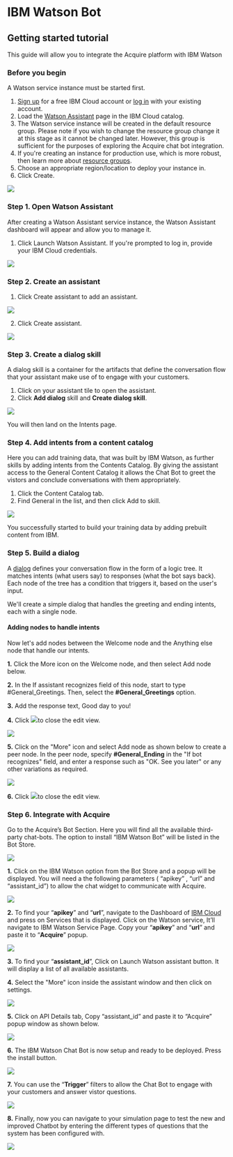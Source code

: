 # IBM Watson Bot

## **Getting started tutorial**

This guide will allow you to integrate the Acquire platform with IBM Watson

### **Before you begin**

A Watson service instance must be started first.

1. [Sign up](https://cloud.ibm.com/catalog/services/watson-assistant) for a free IBM Cloud account or [log in](https://cloud.ibm.com/catalog/services/watson-assistant) with your existing account.
2. Load the [Watson Assistant](https://cloud.ibm.com/catalog/services/watson-assistant) page in the IBM Cloud catalog.
3. The Watson service instance will be created in the default resource group. Please note if you wish to change the resource group change it at this stage as it cannot be changed later. However, this group is sufficient for the purposes of exploring the Acquire chat bot integration.
4. If you're creating an instance for production use, which is more robust, then learn more about [resource groups](https://cloud.ibm.com/docs/resources/bestpractice_rgs#bp_resourcegroups).
5. Choose an appropriate region/location to deploy your instance in.
5. Click Create.

![](https://lh3.googleusercontent.com/Aua6808g3upgWlAw2BULxzvMLrD2SBRh4-gvQjym2cLe4nuIx3ljhnSIDFjmpTd1wW30Svw7dCd1ebBbQn0Iz0fRzc6f9otXn3HUccm6sLDhPIQkCqqb19VSCd6XTpzQ-IaW8MCd5Uwmov_0SWBTpbZnPEsMz0apO93bjqAQ-bCwDaPb-2RkmG7T1bdhI5OsGAUmKqbf0-jiZ7kgOEp4iBcQ78juzn-8CHeOxo6uGqnVlPbUqF8jMETLIEin2e4_sCzg45xcTHIDrCYzCJWRHuIWAY11dwKKrPjJajtrT0qGjv31w5lpmXgmtW_McWBBuCJodnuH7uT6euAoKNBTlkYb4f6j-8hdWfTNGT8XUvkjcMh7v4ou4Use52EdqbrBMRHKfthlgqw-jpiLEu9-qpKgToWBCyt8cHzOaVjNg6owIMWBlzIBFFzmcOtHHkEZ2hkLfiR5vvLs49iEurwyt9xqLdUgHuYMT7yUj7ds7PyT0hOD146t9JXpZntIcfdth7msyzjjQzwhzewTNLKqz-9zdHE-22D3trwtmGH14zQD4xvAiTzMcQjHTs45_3hxUHrbCtvlFGERtEBdYAzIgmbWh_YqZVeefznaryiBqZTzD6kwDwHq4NhO1-jKYdIPQAN0NVaYi29d-Zypf1J211qz3QK2UXE=w850-h700-no)

### **Step 1. Open Watson Assistant**

After creating a Watson Assistant service instance, the Watson Assistant dashboard will appear and allow you to manage it.

1. Click Launch Watson Assistant. If you're prompted to log in, provide your IBM Cloud credentials.

![](https://lh4.googleusercontent.com/V2cnR7LPsdxdsKX1sYV3-X37nDGBx1UW6z-z3LOR2pZJN_imo4IKxu4YKgplFOiDBLfdAuSfiNaBngu1b1fonlB6XtT58NKmw0F-b4-vGARCSmRCC1k_7aAzbbhtvXiFFWpDM0-Y)

### **Step 2. Create an assistant**

1. Click Create assistant to add an assistant.

![](https://lh5.googleusercontent.com/GEN_2PrCwEr0pZP-NUL9Pce-cEZiSJ46n_u2SNh8955OrbXJjFE5D4uPn8Jrp4V9UK4qbJqnZZE3UL0D8Vdq_DYCqriAL2X8ezjr9iyebLK_FZrmx5aiMsY1Kn1IQCRKaECjrx1B)

   2. Click Create assistant.

![](https://lh3.googleusercontent.com/hyXA7Kd_RR2PFC-_rRQlcrxH1VdNYLCY9eTVtkzruNCxb95RgmNfoaDcZ8moziwSKCJGCpD28DaJyFbcJKQXbdKXiM2vO4jQ7uzRL38ApOxeg174_5f3plyEGcnuUn5-EN14yCu2)

### **Step 3. Create a dialog skill**

A dialog skill is a container for the artifacts that define the conversation flow that your assistant make use of to engage with your customers.

1. Click on your assistant tile to open the assistant.
2. Click **Add dialog** skill and **Create dialog skill**.

![](https://lh3.googleusercontent.com/kYeIrKz8stOHsPzHxFTkREKZo-1Dr0cVvMnjEEAmglnAwOc94_6Yiauzfhf8hYjJ6l2Nniq30HcW7YjsNadgkB_gcncljrzIOE7163ldLrLy5cne2t4SD4PUVFY6jKccSt0n5N1o)

You will then land on the Intents page.

### **Step 4. Add intents from a content catalog**

Here you can add training data, that was built by IBM Watson, as further skills by adding intents from the Contents Catalog. By giving the assistant access to the General Content Catalog it allows the Chat Bot to greet the vistors and conclude conversations with them appropriately.

1. Click the Content Catalog tab.
2. Find General in the list, and then click Add to skill.

![](https://lh4.googleusercontent.com/NIR_ENHcUklUoq66x8G1UPYvx5TONSJbvJGksZ7gpJ4BGeyXHvKDo789mCSxuemUGMzIzSBu9w5zmmv5oFrprOoil4EoCDE2wkVkRhszXMQ6Rl82d1hM8PV-y-LwuSPoHbHGDXeL)

You successfully started to build your training data by adding prebuilt content from IBM.

### **Step 5. Build a dialog**

A [dialog](https://cloud.ibm.com/docs/services/assistant?topic=assistant-dialog-overview) defines your conversation flow in the form of a logic tree. It matches intents \(what users say\) to responses \(what the bot says back\). Each node of the tree has a condition that triggers it, based on the user's input.

We'll create a simple dialog that handles the greeting and ending intents, each with a single node.

#### Adding nodes to handle intents

Now let's add nodes between the Welcome node and the Anything else node that handle our intents.

**1.** Click the More icon on the Welcome node, and then select Add node below.

**2.** In the If assistant recognizes field of this node, start to type \#General\_Greetings. Then, select the **\#General\_Greetings** option.

**3.** Add the response text, Good day to you!

**4.** Click ![](https://lh3.googleusercontent.com/OaAmaCA_hbERAAb-dqAgDKTOT31NiCqxSBuLYh_MBWmNJ407RJUGEjlQ1_tRIirsQW_Li6nlx2GF0m9rdE2GmnI-lM5m--Vryo6zqNwJ_8QFc9PSd3Oca93Z6vyQndxg_E9xNY-1)to close the edit view.

![](https://lh5.googleusercontent.com/eP5oIzSpg_Si18lBTmU_olFeVusb3F9-3Xv2hQyOMAe41I4C5jS2oTTFQEDXKTDerSq92NnPVUiJe28_up42_L6Oj9Eh4f-y4eIs70TNObCcbkYMHzO_Rd89LyjYrz5sV-jlz0B4)

**5.** Click on the "More" icon and select Add node as shown below to create a peer node. In the peer node, specify **\#General\_Ending** in the "If bot recognizes" field, and enter a response such as "OK. See you later" or any other variations as required.

![](https://lh5.googleusercontent.com/goHV-FhUVeaCvpcFBEbmpg7qAcoqaW9FBUTgShYcHIAtPR8yPgtWk825JSRHg-GsmEqCu4Lmu5k8vITp5v7ouTt75Rt4t9BBQl8KZiXl-LWahu7czPjyIYS0tK_J_8x16gsAfola)

  **6.** Click ![](https://lh3.googleusercontent.com/we3BBvivTN5ACVkhGuDHA_0ywiV_LFclRdlsEGqm7RbopbsTd_ALd8TAqrcUvBMqPBBLmMxVnmIiQRk5W5f53pAtHZflsFWqNQoB_p01d9UmETO1wTytxZgoDbCSqo7O1aeHoS-Y)to close the edit view.

### **Step 6. Integrate with Acquire**

Go to the Acquire’s Bot Section. Here you will find all the available third-party chat-bots. The option to install “IBM Watson Bot” will be listed in the Bot Store.

![](https://lh3.googleusercontent.com/FTjDYSfnHQ2JQEvVgD0dR5rpcDeEMLQ0zggE2pm60Cdlj2sJ4F7YsVCnMeitnet1jSeMMnpocSex8zAtP8YB-ihOX0U7cStQA-cg3-VULlT7hnHKCpG_jFospC1_7poeIxE_WfWa)

**1.** Click on the IBM Watson option from the Bot Store and a popup will be displayed. You will need a the following parameters \( “apikey” , “url” and “assistant\_id”\) to allow the chat widget to communicate with Acquire.

![](https://lh6.googleusercontent.com/VPNsKibjkyh3DooP_xZRdEfDWC8-U4r8sD54FafpY3ZLK1QKO0TIv5BossA3q9JZtwt_7SFXNwGEhp4iN_8s5dnDceAPYnDOEKBxicPFGAccbQWGetPxXSai5vZlNhDFiWm4wnKG)

 **2.** To find your “**apikey**” and “**url**”, navigate to the Dashboard of [IBM Cloud](https://cloud.ibm.com/) and press on Services that is displayed. Click on the Watson service, It’ll navigate to IBM Watson Service Page. Copy your “**apikey**” and “**url**” and paste it to “**Acquire**” popup.

![](https://lh5.googleusercontent.com/jyefvpdFtE_LufCznEMb-9hqcg5VmQkfMlBgG4lSrpuqgjbsIoNdkds0yMyoSfldLfV69-LrmvLdQLcHBPSsQWOJgD3V-l3RSD3toBJxjOHhVWeTuVNJbkgG9xd_UhGDIhRGMaaQ)

**3.** To find your “**assistant\_id**”, Click on Launch Watson assistant button. It will display a list of all available assistants.

**4.** Select the "More" icon inside the assistant window and then click on settings.

![](https://lh4.googleusercontent.com/bLYo1WX8z04O8YMduqYEmZQnNwh7fLV94EKMbBOmMLFxYaHmYp1vZgXSE6tDXT79FoqFDFsf2bvI9fzrJgapaBPbiayWzvnYTu7QithL50cHZrATu4tO9pnDIrowhHm-IfRzgV4J)

**5.** Click on API Details tab, Copy  “assistant\_id” and paste it to “Acquire” popup window as shown below.

![](https://lh3.googleusercontent.com/a1wrJYQ3P6RU2elc-9wbfL1fSYGZntIWPkWYldvXN9t8EPUDAtImRGIwkOogc0QGGrSHCBnXUrx6XvK4lENrvqAk1VDIOrl9O7-LSgRFpUSgfT9KntBiG2TPDFy4-I2POaIQH-Ww)

**6.** The IBM Watson Chat Bot is now setup and ready to be deployed. Press the install button.

![](https://lh5.googleusercontent.com/_Hi4m_6bUzhjRy-P1KfxexLc2IQWYUievKgG8beqAqPbIZzLVqCLabRbjnIdfmmfYDj4RdXb_oHkqwHinfKpKDuqgoErCQZkSGSYuOaka6RrYlbylSAVJBydVqOFd_9CE2k_7Gdf)

**7.** You can use the “**Trigger**” filters to allow the Chat Bot to engage with your customers and answer vistor questions.

![](https://lh5.googleusercontent.com/aCAiySLaqnZuF6YOF1oox8fxEM2YLy1uYEMRdXSxbZ5YFKKMSh-0l50qYkpdp9k6P37MPSvEBpCvVDIX7NzGWGZgq-RoRYtyq1bswYz6B-VxTNUky-lmE2VZa4Ky3sqcflFFWD__)

**8.** Finally, now you can navigate to your simulation page to test the new and improved Chatbot by entering the different types of questions that the system has been configured with.

![](https://lh6.googleusercontent.com/ldqqsEWZhoMwtgdSP9hAW4PIC9mxN_8Ec88TgWMXo4NDAUi1oy3ZKQnDQifK-7Niq9O8clARvHZ_7i7S90JJ1KPcrZJjF6vAKlk66I1bty8XFaO_HW50DxEG1dzku9cIoR8659P7)

